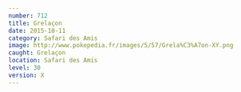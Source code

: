 ```yaml
---
number: 712
title: Grelaçon
date: 2015-10-11
category: Safari des Amis
image: http://www.pokepedia.fr/images/5/57/Grela%C3%A7on-XY.png
caught: Grelaçon
location: Safari des Amis
level: 30
version: X
---
```

